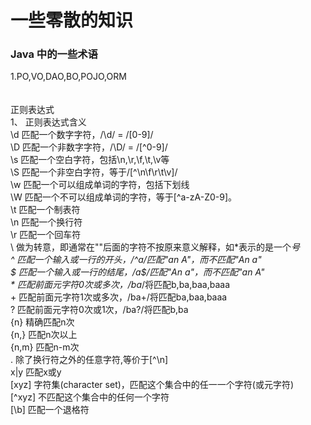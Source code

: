 # 一些零散的知识
### Java 中的一些术语
1.PO,VO,DAO,BO,POJO,ORM<br>
<br><br>
正则表达式  <br>
1、 正则表达式含义 <br>
\d 匹配一个数字字符，/\d/ = /[0-9]/ <br>
\D 匹配一个非数字字符，/\D/ = /[^0-9]/ <br>
\s 匹配一个空白字符，包括\n,\r,\f,\t,\v等 <br>
\S 匹配一个非空白字符，等于/[^\n\f\r\t\v]/ <br>
\w 匹配一个可以组成单词的字符，包括下划线 <br>
\W 匹配一个不可以组成单词的字符，等于[^a-zA-Z0-9]。<br>
\t 匹配一个制表符 <br>
\n 匹配一个换行符 <br>
\r 匹配一个回车符  <br>
\ 做为转意，即通常在"\"后面的字符不按原来意义解释，如\*表示的是一个*号 <br>
^ 匹配一个输入或一行的开头，/^a/匹配"an A"，而不匹配"An a" <br>
$ 匹配一个输入或一行的结尾，/a$/匹配"An a"，而不匹配"an A" <br>
\* 匹配前面元字符0次或多次，/ba*/将匹配b,ba,baa,baaa <br>
\+ 匹配前面元字符1次或多次，/ba+/将匹配ba,baa,baaa <br>
? 匹配前面元字符0次或1次，/ba?/将匹配b,ba <br>
{n} 精确匹配n次 <br>
{n,} 匹配n次以上 <br>
{n,m} 匹配n-m次 <br>
. 除了换行符之外的任意字符,等价于[^\n]<br>
x|y 匹配x或y <br>
[xyz] 字符集(character set)，匹配这个集合中的任一一个字符(或元字符)<br>
[^xyz] 不匹配这个集合中的任何一个字符 <br>
[\b] 匹配一个退格符<br>
